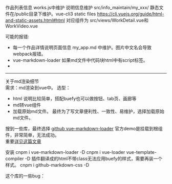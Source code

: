 作品列表信息 works.js中维护
说明信息维护 src/info_maintain/my_xxx/
静态文件在/public目录下维护。vue-cli3 static files   https://cli.vuejs.org/guide/html-and-static-assets.html#html
对应组件为 src/views/WorkDetail.vue和WorkVideo.vue

可能的报错:
- 每一个作品详情说明页面信息 my_app.md 中维护。图片中文名会导致webpack报错。
- vue-markdown-loader  如果md文件中代码块html中有script标签。
- 
---
关于md渲染细节  
需求：md渲染到vue中。
选型：
- html 说明比较简单，搭配buefy也可以做按钮、tab页、画廊等
- md转vue组件
- 加载原始md文件。
最终为了写文章便利性、一致性、易维护，选择加载原始md文件。

搜到一些库，最终选择
[github vue-markdown-loader](https://github.com/QingWei-Li/vue-markdown-loader)
官方demo是挂载到根组件，非常简单，无法成功。    
重要[详见这篇文章](https://evolly.one/2019/07/01/118-vue-markdown-loader/)

安装
cnpm i vue-markdown-loader -D
cnpm i  vue-loader vue-template-compiler -D
插件翻译成的html不带class无法应用buefy的样式，需要再装一个样式。
cnpm i github-markdown-css -D  

这个库的一些bug：



